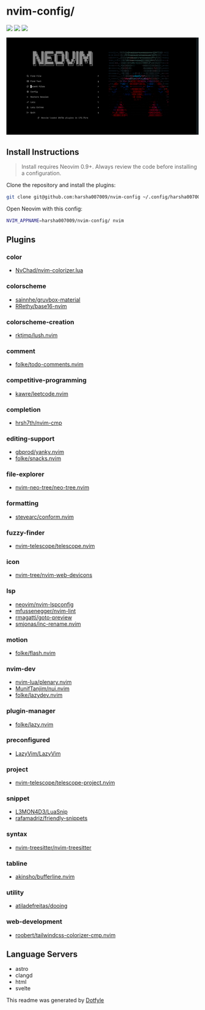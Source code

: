 # nvim-config/

<a href="https://dotfyle.com/harsha007009/nvim-config"><img src="https://dotfyle.com/harsha007009/nvim-config/badges/plugins?style=flat" /></a>
<a href="https://dotfyle.com/harsha007009/nvim-config"><img src="https://dotfyle.com/harsha007009/nvim-config/badges/leaderkey?style=flat" /></a>
<a href="https://dotfyle.com/harsha007009/nvim-config"><img src="https://dotfyle.com/harsha007009/nvim-config/badges/plugin-manager?style=flat" /></a>

![Preview](preview.png)

## Install Instructions

> Install requires Neovim 0.9+. Always review the code before installing a configuration.

Clone the repository and install the plugins:

```sh
git clone git@github.com:harsha007009/nvim-config ~/.config/harsha007009/nvim-config
```

Open Neovim with this config:

```sh
NVIM_APPNAME=harsha007009/nvim-config/ nvim
```

## Plugins

### color

- [NvChad/nvim-colorizer.lua](https://dotfyle.com/plugins/NvChad/nvim-colorizer.lua)

### colorscheme

- [sainnhe/gruvbox-material](https://dotfyle.com/plugins/sainnhe/gruvbox-material)
- [RRethy/base16-nvim](https://dotfyle.com/plugins/RRethy/base16-nvim)

### colorscheme-creation

- [rktjmp/lush.nvim](https://dotfyle.com/plugins/rktjmp/lush.nvim)

### comment

- [folke/todo-comments.nvim](https://dotfyle.com/plugins/folke/todo-comments.nvim)

### competitive-programming

- [kawre/leetcode.nvim](https://dotfyle.com/plugins/kawre/leetcode.nvim)

### completion

- [hrsh7th/nvim-cmp](https://dotfyle.com/plugins/hrsh7th/nvim-cmp)

### editing-support

- [gbprod/yanky.nvim](https://dotfyle.com/plugins/gbprod/yanky.nvim)
- [folke/snacks.nvim](https://dotfyle.com/plugins/folke/snacks.nvim)

### file-explorer

- [nvim-neo-tree/neo-tree.nvim](https://dotfyle.com/plugins/nvim-neo-tree/neo-tree.nvim)

### formatting

- [stevearc/conform.nvim](https://dotfyle.com/plugins/stevearc/conform.nvim)

### fuzzy-finder

- [nvim-telescope/telescope.nvim](https://dotfyle.com/plugins/nvim-telescope/telescope.nvim)

### icon

- [nvim-tree/nvim-web-devicons](https://dotfyle.com/plugins/nvim-tree/nvim-web-devicons)

### lsp

- [neovim/nvim-lspconfig](https://dotfyle.com/plugins/neovim/nvim-lspconfig)
- [mfussenegger/nvim-lint](https://dotfyle.com/plugins/mfussenegger/nvim-lint)
- [rmagatti/goto-preview](https://dotfyle.com/plugins/rmagatti/goto-preview)
- [smjonas/inc-rename.nvim](https://dotfyle.com/plugins/smjonas/inc-rename.nvim)

### motion

- [folke/flash.nvim](https://dotfyle.com/plugins/folke/flash.nvim)

### nvim-dev

- [nvim-lua/plenary.nvim](https://dotfyle.com/plugins/nvim-lua/plenary.nvim)
- [MunifTanjim/nui.nvim](https://dotfyle.com/plugins/MunifTanjim/nui.nvim)
- [folke/lazydev.nvim](https://dotfyle.com/plugins/folke/lazydev.nvim)

### plugin-manager

- [folke/lazy.nvim](https://dotfyle.com/plugins/folke/lazy.nvim)

### preconfigured

- [LazyVim/LazyVim](https://dotfyle.com/plugins/LazyVim/LazyVim)

### project

- [nvim-telescope/telescope-project.nvim](https://dotfyle.com/plugins/nvim-telescope/telescope-project.nvim)

### snippet

- [L3MON4D3/LuaSnip](https://dotfyle.com/plugins/L3MON4D3/LuaSnip)
- [rafamadriz/friendly-snippets](https://dotfyle.com/plugins/rafamadriz/friendly-snippets)

### syntax

- [nvim-treesitter/nvim-treesitter](https://dotfyle.com/plugins/nvim-treesitter/nvim-treesitter)

### tabline

- [akinsho/bufferline.nvim](https://dotfyle.com/plugins/akinsho/bufferline.nvim)

### utility

- [atiladefreitas/dooing](https://dotfyle.com/plugins/atiladefreitas/dooing)

### web-development

- [roobert/tailwindcss-colorizer-cmp.nvim](https://dotfyle.com/plugins/roobert/tailwindcss-colorizer-cmp.nvim)

## Language Servers

- astro
- clangd
- html
- svelte

This readme was generated by [Dotfyle](https://dotfyle.com)
